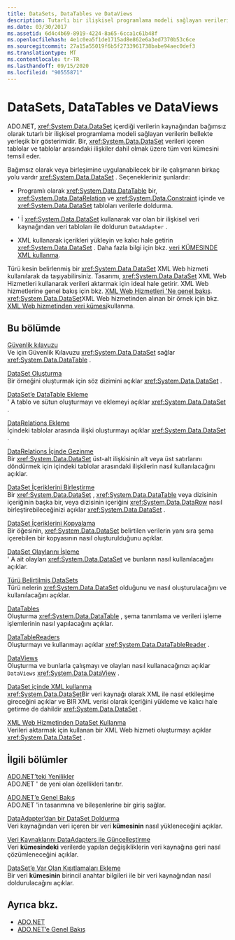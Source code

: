 ```yaml
---
title: DataSets, DataTables ve DataViews
description: Tutarlı bir ilişkisel programlama modeli sağlayan verilerin bellekte yerleşik bir gösterimi olan ADO.NET veri kümesiyle çalışmanın birkaç yolunu öğrenin.
ms.date: 03/30/2017
ms.assetid: 6d4c4b69-8919-4224-8a65-6cca1c61b48f
ms.openlocfilehash: 4e1c0ea5f1de1715ad8e862e6a3ed7370b53c6ce
ms.sourcegitcommit: 27a15a55019f6b5f2733961738babe94aec0def3
ms.translationtype: MT
ms.contentlocale: tr-TR
ms.lasthandoff: 09/15/2020
ms.locfileid: "90555871"
---
```

# <a name="datasets-datatables-and-dataviews"></a>DataSets, DataTables ve DataViews

ADO.NET, <xref:System.Data.DataSet> içerdiği verilerin kaynağından bağımsız olarak tutarlı bir ilişkisel programlama modeli sağlayan verilerin bellekte yerleşik bir gösterimidir. Bir, <xref:System.Data.DataSet> verileri içeren tablolar ve tablolar arasındaki ilişkiler dahil olmak üzere tüm veri kümesini temsil eder.  
  
Bağımsız olarak veya birleşimine uygulanabilecek bir ile çalışmanın birkaç yolu vardır <xref:System.Data.DataSet> . Seçenekleriniz şunlardır:  
  
- Programlı olarak <xref:System.Data.DataTable> bir, <xref:System.Data.DataRelation> ve <xref:System.Data.Constraint> içinde ve <xref:System.Data.DataSet> tabloları verilerle doldurma.  
  
- ' İ <xref:System.Data.DataSet> kullanarak var olan bir ilişkisel veri kaynağından veri tabloları ile doldurun `DataAdapter` .  
  
- XML kullanarak içerikleri yükleyin ve kalıcı hale getirin <xref:System.Data.DataSet> . Daha fazla bilgi için bkz. [veri KÜMESINDE XML kullanma](using-xml-in-a-dataset.md).  
  
Türü kesin belirlenmiş bir <xref:System.Data.DataSet> XML Web hizmeti kullanılarak da taşıyabilirsiniz. Tasarımı, <xref:System.Data.DataSet> XML Web Hizmetleri kullanarak verileri aktarmak için ideal hale getirir. XML Web hizmetlerine genel bakış için bkz. [XML Web Hizmetleri 'Ne genel bakış](/previous-versions/dotnet/netframework-4.0/w9fdtx28(v=vs.100)). <xref:System.Data.DataSet>XML Web hizmetinden alınan bir örnek için bkz. [XML Web hizmetinden veri kümesi](consuming-a-dataset-from-an-xml-web-service.md)kullanma.  
  
## <a name="in-this-section"></a>Bu bölümde

 [Güvenlik kılavuzu](security-guidance.md)  
 Ve için Güvenlik Kılavuzu <xref:System.Data.DataSet> sağlar <xref:System.Data.DataTable> .

 [DataSet Oluşturma](creating-a-dataset.md)  
 Bir örneğini oluşturmak için söz dizimini açıklar <xref:System.Data.DataSet> .  
  
 [DataSet’e DataTable Ekleme](adding-a-datatable-to-a-dataset.md)  
 ' A tablo ve sütun oluşturmayı ve eklemeyi açıklar <xref:System.Data.DataSet> .  
  
 [DataRelations Ekleme](adding-datarelations.md)  
 İçindeki tablolar arasında ilişki oluşturmayı açıklar <xref:System.Data.DataSet> .  
  
 [DataRelations İçinde Gezinme](navigating-datarelations.md)  
 Bir <xref:System.Data.DataSet> üst-alt ilişkisinin alt veya üst satırlarını döndürmek için içindeki tablolar arasındaki ilişkilerin nasıl kullanılacağını açıklar.  
  
 [DataSet İçeriklerini Birleştirme](merging-dataset-contents.md)  
 Bir <xref:System.Data.DataSet> , <xref:System.Data.DataTable> veya dizisinin içeriğinin başka bir, veya dizisinin içeriğini <xref:System.Data.DataRow> nasıl birleştirebileceğinizi açıklar <xref:System.Data.DataSet> .  
  
 [DataSet İçeriklerini Kopyalama](copying-dataset-contents.md)  
 Bir öğesinin, <xref:System.Data.DataSet> belirtilen verilerin yanı sıra şema içerebilen bir kopyasının nasıl oluşturulduğunu açıklar.  
  
 [DataSet Olaylarını İşleme](handling-dataset-events.md)  
 ' A ait olayları <xref:System.Data.DataSet> ve bunların nasıl kullanılacağını açıklar.  
  
 [Türü Belirtilmiş DataSets](typed-datasets.md)  
 Türü nelerin <xref:System.Data.DataSet> olduğunu ve nasıl oluşturulacağını ve kullanılacağını açıklar.  
  
 [DataTables](datatables.md)  
 Oluşturma <xref:System.Data.DataTable> , şema tanımlama ve verileri işleme işlemlerinin nasıl yapılacağını açıklar.  
  
 [DataTableReaders](datatablereaders.md)  
 Oluşturmayı ve kullanmayı açıklar <xref:System.Data.DataTableReader> .  
  
 [DataViews](dataviews.md)  
 Oluşturma ve bunlarla çalışmayı ve olayları nasıl kullanacağınızı açıklar `DataViews` <xref:System.Data.DataView> .  
  
 [DataSet içinde XML kullanma](using-xml-in-a-dataset.md)  
 <xref:System.Data.DataSet>Bir veri kaynağı olarak XML ile nasıl etkileşime gireceğini açıklar ve BIR XML verisi olarak içeriğini yükleme ve kalıcı hale getirme de dahildir <xref:System.Data.DataSet> .  
  
 [XML Web Hizmetinden DataSet Kullanma](consuming-a-dataset-from-an-xml-web-service.md)  
 Verileri aktarmak için kullanan bir XML Web hizmeti oluşturmayı açıklar <xref:System.Data.DataSet> .  
  
## <a name="related-sections"></a>İlgili bölümler

 [ADO.NET’teki Yenilikler](../whats-new.md)  
 ADO.NET ' de yeni olan özellikleri tanıtır.  
  
 [ADO.NET’e Genel Bakış](../ado-net-overview.md)  
 ADO.NET 'in tasarımına ve bileşenlerine bir giriş sağlar.  
  
 [DataAdapter’dan bir DataSet Doldurma](../populating-a-dataset-from-a-dataadapter.md)  
 Veri kaynağından veri içeren bir veri **kümesinin** nasıl yükleneceğini açıklar.  
  
 [Veri Kaynaklarını DataAdapters ile Güncelleştirme](../updating-data-sources-with-dataadapters.md)  
 Veri **kümesindeki** verilerde yapılan değişikliklerin veri kaynağına geri nasıl çözümleneceğini açıklar.  
  
 [DataSet’e Var Olan Kısıtlamaları Ekleme](../adding-existing-constraints-to-a-dataset.md)  
 Bir veri **kümesinin** birincil anahtar bilgileri ile bir veri kaynağından nasıl doldurulacağını açıklar.  
  
## <a name="see-also"></a>Ayrıca bkz.

- [ADO.NET](../index.md)
- [ADO.NET’e Genel Bakış](../ado-net-overview.md)
